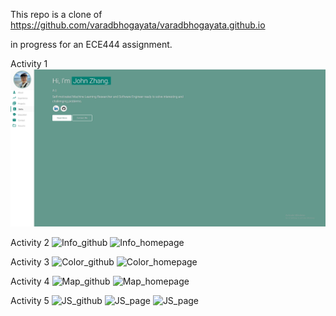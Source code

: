 This repo is a clone of
https://github.com/varadbhogayata/varadbhogayata.github.io

in progress for an ECE444 assignment.

Activity 1
![Readme](https://github.com/john-zhang-uoft/john-zhang-uoft.github.io/blob/main/assets/img/Added_Info.png)

Activity 2
![Info_github](https://github.com/john-zhang-uoft/john-zhang-uoft.github.io/tree/main/assets/img/Added_Info_Github.png)
![Info_homepage](https://github.com/john-zhang-uoft/john-zhang-uoft.github.io/tree/main/assets/img/Added_Info.png)

Activity 3
![Color_github](https://github.com/john-zhang-uoft/john-zhang-uoft.github.io/tree/main/assets/img/Changed_Colour_Github.png)
![Color_homepage](https://github.com/john-zhang-uoft/john-zhang-uoft.github.io/tree/main/assets/img/Changed_Colour.png)

Activity 4
![Map_github](https://github.com/john-zhang-uoft/john-zhang-uoft.github.io/tree/main/assets/img/Added_Map_Github.png)
![Map_homepage](https://github.com/john-zhang-uoft/john-zhang-uoft.github.io/tree/main/assets/img/Added_Map.png)

Activity 5
![JS_github](https://github.com/john-zhang-uoft/john-zhang-uoft.github.io/tree/main/assets/img/Added_Javascript.png)
![JS_page](https://github.com/john-zhang-uoft/john-zhang-uoft.github.io/tree/main/assets/img/Added_Javascript_1.png)
![JS_page](https://github.com/john-zhang-uoft/john-zhang-uoft.github.io/tree/main/assets/img/Added_Javascript_2.png)
